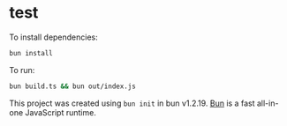 # test

To install dependencies:

```bash
bun install
```

To run:

```bash
bun build.ts && bun out/index.js
```

This project was created using `bun init` in bun v1.2.19. [Bun](https://bun.com) is a fast all-in-one JavaScript runtime.
